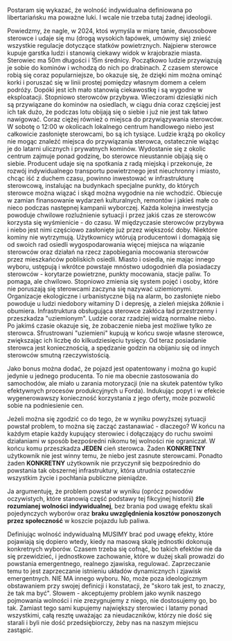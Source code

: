 Postaram się wykazać, że wolność indywidualna definiowana po libertariańsku ma poważne luki. I wcale nie trzeba tutaj żadnej ideologii.

Powiedzmy, że nagle, w 2024, ktoś wymyśla w miarę tanie, dwuosobowe sterowce i udaje się mu (drogą wysokich łapówek, umówmy się) znieść wszystkie regulacje dotyczące statków powietrznych. Najpierw sterowce kupuje garstka ludzi i stanowią ciekawy widok w krajobrazie miasta. Sterowiec ma 50m długości i 15m średnicy. Początkowo ludzie przywiązują je sobie do kominów i wchodzą do nich po drabinach. Z czasem sterowce robią się coraz popularniejsze, bo okazuje się, że dzięki nim można ominąć korki i poruszać się w linii prostej pomiędzy własnym domem a celem podróży. Dopóki jest ich mało stanowią ciekawostkę i są wygodne w eksploatacji. Stopniowo sterowców przybywa. Wieczorami dziesiątki nich są przywiązane do kominów na osiedlach, w ciągu dnia coraz częściej jest ich tak dużo, że podczas lotu obijają się o siebie i już nie jest tak łatwo nawigować. Coraz ciężej również o miejsca do przywiązywania sterowców. W sobotę o 12:00 w okolicach lokalnego centrum handlowego niebo jest całkowicie zasłonięte sterowcami, bo są ich tysiące. Ludzie krążą po okolicy nie mogąc znaleźć miejsca do przywiązania sterowca, ostatecznie wiążąc je do latarni ulicznych i prywatnych kominów. Wydostanie się z okolic centrum zajmuje ponad godzinę, bo sterowce nieustannie obijają się o siebie. Producent udaje się na spotkania z radą miejską i przekonuje, że rozwój indywidualnego transportu powietrznego jest nieuchronny i miasto, chcąc iść z duchem czasu, powinno inwestować w infrastrukturę sterowcową, instalując na budynkach specjalne punkty, do których sterowce można wiązać i skąd można wygodnie na nie wchodzić. Obiecuje w zamian finansowanie wydarzeń kulturalnych, remontów i jakieś małe co nieco podczas następnej kampanii wyborczej. Każda kolejna inwestycja powoduje chwilowe rozluźnienie sytuacji i przez jakiś czas ze sterowców korzysta się wyśmienicie - do czasu. W międzyczasie sterowców przybywa i niebo jest nimi częściowo zasłonięte już przez większość doby. Niektóre kominy nie wytrzymują. Użytkownicy wtórują producentowi i domagają się od swoich rad osiedli wygospodarowania więcej miejsca na wiązanie sterowców oraz działań na rzecz zapobiegania mocowania sterowców przez mieszkańców pobliskich osiedli. Miasto i osiedla, nie mając innego wyboru, ustępują i wkrótce powstaje mnóstwo udogodnień dla posiadaczy sterowców - korytarze powietrzne, punkty mocowania, stacje paliw. To pomaga, ale chwilowo. Stopniowo zmienia się system pojęć i osoby, które nie poruszają się sterowcami zaczyna się nazywać uziemionymi. Organizacje ekologiczne i urbanistyczne biją na alarm, bo zasłonięte niebo powoduje u ludzi niedobory witaminy D i depresję, a zieleń miejska żółknie i obumiera. Infrastruktura obsługująca sterowce zakłóca ład przestrzenny i przeszkadza "uziemionym". Ludzie coraz rzadziej widzą normalne niebo. Po jakimś czasie okazuje się, że zobaczenie nieba jest możliwe tylko ze sterowca. Sfrustrowani "uziemieni" kupują w końcu swoje własne sterowce, zwiększając ich liczbę do kilkudziesięciu tysięcy. Od teraz posiadanie sterowca jest koniecznością, a spędzanie godzin na obijaniu się od innych sterowców smutną rzeczywistością.

Jako bonus można dodać, że pojazd jest opatentowany i można go kupić jedynie u jednego producenta. To nie ma obecnie zastosowania do samochodów, ale miało u zarania motoryzacji (nie na skutek patentów tylko efektywnych procesów produkcyjnych u Forda). Indukując popyt i w efekcie wygenerowawszy konieczność korzystania z jego oferty, może pozwolić sobie na podniesienie cen.

Jeżeli można się zgodzić co do tego, że w wyniku powyższej sytuacji powstał problem, to można się zacząć zastanawiać - dlaczego? W końcu na każdym etapie każdy kupujący sterowiec i dołączający do ruchu swoimi działaniami w sposób bezpośredni nikomu tej wolności nie ograniczał. W końcu komu przeszkadza **JEDEN** cień sterowca. Żaden **KONKRETNY** użytkownik nie jest winny temu, że niebo jest zasnute sterowcami. Ponadto żaden **KONKRETNY** użytkownik nie przyczynił się bezpośrednio do powstania tak obszernej infrastruktury, która utrudnia ostatecznie wszystkim życie i pochłania publiczne pieniądze.

Ja argumentuję, że problem powstał w wyniku (oprócz powodów oczywistych, które stanowią część podstawy tej fikcyjnej historii) **źle rozumianej wolności indywidualnej**, bez brania pod uwagę efektu skali pojedynczych wyborów oraz **braku uwzględnienia kosztów ponoszonych przez społeczność** w koszcie pojazdu lub paliwa.

Definiując wolność indywidualną MUSIMY brać pod uwagę efekty, które pojawiają się dopiero wtedy, kiedy na masową skalę jednostki dokonują konkretnych wyborów. Czasem trzeba się cofnąć, bo takich efektów nie da się przewidzieć, i jednostkowe zachowanie, które w dużej skali prowadzi do powstania emergentnego, realnego zjawiska, regulować. Zaprzeczanie temu to jest zaprzeczanie istnieniu układów dynamicznych i zjawisk emergentnych. NIE MA innego wyboru. No, może poza ideologicznym obstawaniem przy swojej definicji i konstatacji, że "skoro tak jest, to znaczy, że tak ma być". Słowem - akceptujemy problem jako wynik naszego pojmowania wolności i nie zrezygnujemy z niego, nie dostosujemy go, bo tak. Zamiast tego sami kupujemy największy sterowiec i latamy ponad wszystkimi, całą resztę uważając za nieudaczników, którzy nie dość się starali i byli nie dość przedsiębiorczy, żeby nas na naszym miejscu zastąpić.